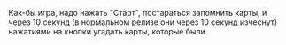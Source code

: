 Как-бы игра, надо нажать "Старт", постараться запомнить карты, и через 10 секунд (в нормальном релизе они через 10 секунд изчеснут) нажатиями на кнопки угадать карты, которые были.
